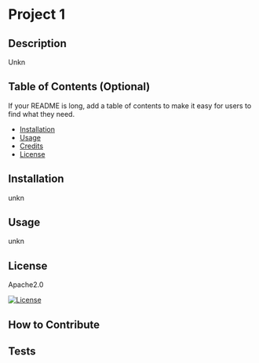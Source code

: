 # Project 1
## Description
Unkn

## Table of Contents (Optional)
If your README is long, add a table of contents to make it easy for users to find what they need.

- [Installation](#installation)
- [Usage](#usage)
- [Credits](#credits)
- [License](#license)

## Installation
unkn

## Usage
unkn

## License
Apache2.0

[![License](https://img.shields.io/badge/License-Apache_2.0-blue.svg)](https://opensource.org/licenses/Apache-2.0)

## How to Contribute

## Tests


